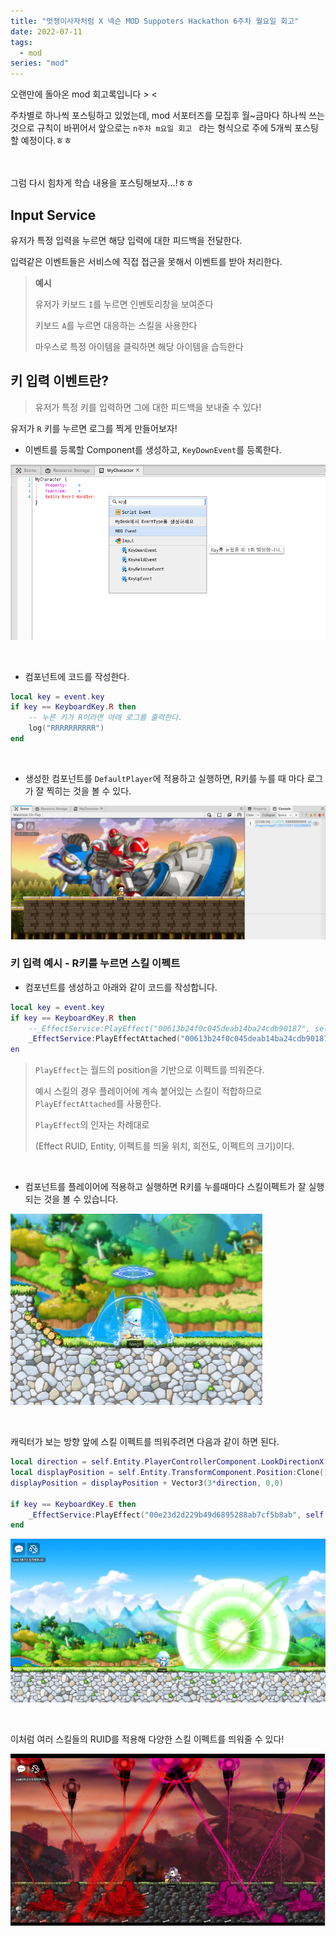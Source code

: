 ```yaml
---
title: "멋쟁이사자처럼 X 넥슨 MOD Suppoters Hackathon 6주차 월요일 회고"
date: 2022-07-11
tags:
  - mod
series: "mod"
---
```


오랜만에 돌아온 mod 회고록입니다 > < <br/>

주차별로 하나씩 포스팅하고 있었는데, mod 서포터즈를 모집후 월~금마다 하나씩 쓰는 것으로 규칙이 바뀌어서 앞으로는 `n주차 m요일 회고 ` 라는 형식으로 주에 5개씩 포스팅할 예정이다.ㅎㅎ<br/><br/><br/>

그럼 다시 힘차게 학습 내용을 포스팅해보자...!ㅎㅎ

## Input Service

유저가 특정 입력을 누르면 해당 입력에 대한 피드백을 전달한다. <br/>

입력같은 이벤트들은 서비스에 직접 접근을 못해서 이벤트를 받아 처리한다.<br/>

> **예시**
>
> 유저가 키보드 `I`를 누르면 인벤토리창을 보여준다<br/>
>
> 키보드 `A`를 누르면 대응하는 스킬을 사용한다<br/>
>
> 마우스로 특정 아이템을 클릭하면 해당 아이템을 습득한다<br/>

## 키 입력 이벤트란?

> 유저가 특정 키를 입력하면 그에 대한 피드백을 보내줄 수 있다!

유저가 `R` 키를 누르면 로그를 찍게 만들어보자!

- 이벤트를 등록할 Component를 생성하고, `KeyDownEvent`를 등록한다.

![](add-event.png)

<br/>

- 컴포넌트에 코드를 작성한다.

```lua
local key = event.key
if key == KeyboardKey.R then
    -- 누른 키가 R이라면 아래 로그를 출력한다.
	log("RRRRRRRRRR")
end
```

<br/>

- 생성한 컴포넌트를 `DefaultPlayer`에 적용하고 실행하면, R키를 누를 때 마다 로그가 잘 찍히는 것을 볼 수 있다.

![](r-log.png)

### 키 입력 예시 - R키를 누르면 스킬 이펙트

- 컴포넌트를 생성하고 아래와 같이 코드를 작성합니다.

```lua
local key = event.key
if key == KeyboardKey.R then
	--_EffectService:PlayEffect("00613b24f0c045deab14ba24cdb90187", self.Entity, self.Entity.TransformComponent.Position,0, Vector3(1,1,1))
	_EffectService:PlayEffectAttached("00613b24f0c045deab14ba24cdb90187", self.Entity, Vector3(0,0,0), 0, Vector3(1,1,1))
en
```

> `PlayEffect`는 월드의 position을 기반으로 이펙트를 띄워준다. <br/>
>
> 예시 스킬의 경우 플레이어에 계속 붙어있는 스킬이 적합하므로 `PlayEffectAttached`를 사용한다.
>
> `PlayEffect`의 인자는 차례대로
>
> (Effect RUID, Entity, 이펙트를 띄울 위치, 회전도, 이펙트의 크기)이다.

<br/>

- 컴포넌트를 플레이어에 적용하고 실행하면 R키를 누를때마다 스킬이펙트가 잘 실행되는 것을 볼 수 있습니다.

![](skill.png)

<br/>

캐릭터가 보는 방향 앞에 스킬 이펙트를 띄워주려면 다음과 같이 하면 된다.

```lua
local direction = self.Entity.PlayerControllerComponent.LookDirectionX
local displayPosition = self.Entity.TransformComponent.Position:Clone()
displayPosition = displayPosition + Vector3(3*direction, 0,0)

if key == KeyboardKey.E then
	_EffectService:PlayEffect("00e23d2d229b49d6895288ab7cf5b8ab", self.Entity, displayPosition,0,Vector3(1,1,1))
end
```

![](skill3.png)

<br/>

이처럼 여러 스킬들의 RUID를 적용해 다양한 스킬 이펙트를 띄워줄 수 있다!

![](skill2.png)
